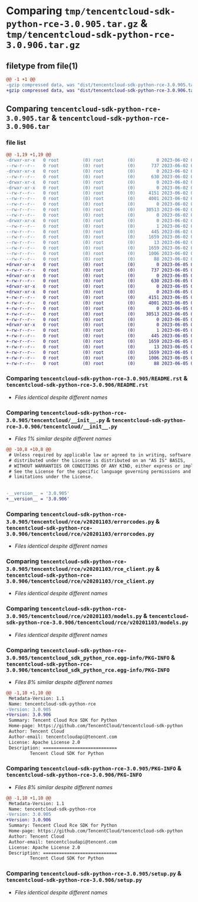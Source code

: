 # Comparing `tmp/tencentcloud-sdk-python-rce-3.0.905.tar.gz` & `tmp/tencentcloud-sdk-python-rce-3.0.906.tar.gz`

## filetype from file(1)

```diff
@@ -1 +1 @@
-gzip compressed data, was "dist/tencentcloud-sdk-python-rce-3.0.905.tar", last modified: Fri Jun  2 00:36:38 2023, max compression
+gzip compressed data, was "dist/tencentcloud-sdk-python-rce-3.0.906.tar", last modified: Mon Jun  5 00:40:13 2023, max compression
```

## Comparing `tencentcloud-sdk-python-rce-3.0.905.tar` & `tencentcloud-sdk-python-rce-3.0.906.tar`

### file list

```diff
@@ -1,19 +1,19 @@
-drwxr-xr-x   0 root         (0) root         (0)        0 2023-06-02 00:36:38.000000 tencentcloud-sdk-python-rce-3.0.905/
--rw-r--r--   0 root         (0) root         (0)      737 2023-06-02 00:36:37.000000 tencentcloud-sdk-python-rce-3.0.905/README.rst
-drwxr-xr-x   0 root         (0) root         (0)        0 2023-06-02 00:36:38.000000 tencentcloud-sdk-python-rce-3.0.905/tencentcloud/
--rw-r--r--   0 root         (0) root         (0)      630 2023-06-02 00:36:37.000000 tencentcloud-sdk-python-rce-3.0.905/tencentcloud/__init__.py
-drwxr-xr-x   0 root         (0) root         (0)        0 2023-06-02 00:36:38.000000 tencentcloud-sdk-python-rce-3.0.905/tencentcloud/rce/
-drwxr-xr-x   0 root         (0) root         (0)        0 2023-06-02 00:36:38.000000 tencentcloud-sdk-python-rce-3.0.905/tencentcloud/rce/v20201103/
--rw-r--r--   0 root         (0) root         (0)     4151 2023-06-02 00:36:37.000000 tencentcloud-sdk-python-rce-3.0.905/tencentcloud/rce/v20201103/errorcodes.py
--rw-r--r--   0 root         (0) root         (0)     4001 2023-06-02 00:36:37.000000 tencentcloud-sdk-python-rce-3.0.905/tencentcloud/rce/v20201103/rce_client.py
--rw-r--r--   0 root         (0) root         (0)        0 2023-06-02 00:36:37.000000 tencentcloud-sdk-python-rce-3.0.905/tencentcloud/rce/v20201103/__init__.py
--rw-r--r--   0 root         (0) root         (0)    30513 2023-06-02 00:36:37.000000 tencentcloud-sdk-python-rce-3.0.905/tencentcloud/rce/v20201103/models.py
--rw-r--r--   0 root         (0) root         (0)        0 2023-06-02 00:36:37.000000 tencentcloud-sdk-python-rce-3.0.905/tencentcloud/rce/__init__.py
-drwxr-xr-x   0 root         (0) root         (0)        0 2023-06-02 00:36:38.000000 tencentcloud-sdk-python-rce-3.0.905/tencentcloud_sdk_python_rce.egg-info/
--rw-r--r--   0 root         (0) root         (0)        1 2023-06-02 00:36:38.000000 tencentcloud-sdk-python-rce-3.0.905/tencentcloud_sdk_python_rce.egg-info/dependency_links.txt
--rw-r--r--   0 root         (0) root         (0)      445 2023-06-02 00:36:38.000000 tencentcloud-sdk-python-rce-3.0.905/tencentcloud_sdk_python_rce.egg-info/SOURCES.txt
--rw-r--r--   0 root         (0) root         (0)     1659 2023-06-02 00:36:38.000000 tencentcloud-sdk-python-rce-3.0.905/tencentcloud_sdk_python_rce.egg-info/PKG-INFO
--rw-r--r--   0 root         (0) root         (0)       13 2023-06-02 00:36:38.000000 tencentcloud-sdk-python-rce-3.0.905/tencentcloud_sdk_python_rce.egg-info/top_level.txt
--rw-r--r--   0 root         (0) root         (0)     1659 2023-06-02 00:36:38.000000 tencentcloud-sdk-python-rce-3.0.905/PKG-INFO
--rw-r--r--   0 root         (0) root         (0)     1006 2023-06-02 00:36:37.000000 tencentcloud-sdk-python-rce-3.0.905/setup.py
--rw-r--r--   0 root         (0) root         (0)       88 2023-06-02 00:36:38.000000 tencentcloud-sdk-python-rce-3.0.905/setup.cfg
+drwxr-xr-x   0 root         (0) root         (0)        0 2023-06-05 00:40:13.000000 tencentcloud-sdk-python-rce-3.0.906/
+-rw-r--r--   0 root         (0) root         (0)      737 2023-06-05 00:40:13.000000 tencentcloud-sdk-python-rce-3.0.906/README.rst
+drwxr-xr-x   0 root         (0) root         (0)        0 2023-06-05 00:40:13.000000 tencentcloud-sdk-python-rce-3.0.906/tencentcloud/
+-rw-r--r--   0 root         (0) root         (0)      630 2023-06-05 00:40:13.000000 tencentcloud-sdk-python-rce-3.0.906/tencentcloud/__init__.py
+drwxr-xr-x   0 root         (0) root         (0)        0 2023-06-05 00:40:13.000000 tencentcloud-sdk-python-rce-3.0.906/tencentcloud/rce/
+drwxr-xr-x   0 root         (0) root         (0)        0 2023-06-05 00:40:13.000000 tencentcloud-sdk-python-rce-3.0.906/tencentcloud/rce/v20201103/
+-rw-r--r--   0 root         (0) root         (0)     4151 2023-06-05 00:40:13.000000 tencentcloud-sdk-python-rce-3.0.906/tencentcloud/rce/v20201103/errorcodes.py
+-rw-r--r--   0 root         (0) root         (0)     4001 2023-06-05 00:40:13.000000 tencentcloud-sdk-python-rce-3.0.906/tencentcloud/rce/v20201103/rce_client.py
+-rw-r--r--   0 root         (0) root         (0)        0 2023-06-05 00:40:13.000000 tencentcloud-sdk-python-rce-3.0.906/tencentcloud/rce/v20201103/__init__.py
+-rw-r--r--   0 root         (0) root         (0)    30513 2023-06-05 00:40:13.000000 tencentcloud-sdk-python-rce-3.0.906/tencentcloud/rce/v20201103/models.py
+-rw-r--r--   0 root         (0) root         (0)        0 2023-06-05 00:40:13.000000 tencentcloud-sdk-python-rce-3.0.906/tencentcloud/rce/__init__.py
+drwxr-xr-x   0 root         (0) root         (0)        0 2023-06-05 00:40:13.000000 tencentcloud-sdk-python-rce-3.0.906/tencentcloud_sdk_python_rce.egg-info/
+-rw-r--r--   0 root         (0) root         (0)        1 2023-06-05 00:40:13.000000 tencentcloud-sdk-python-rce-3.0.906/tencentcloud_sdk_python_rce.egg-info/dependency_links.txt
+-rw-r--r--   0 root         (0) root         (0)      445 2023-06-05 00:40:13.000000 tencentcloud-sdk-python-rce-3.0.906/tencentcloud_sdk_python_rce.egg-info/SOURCES.txt
+-rw-r--r--   0 root         (0) root         (0)     1659 2023-06-05 00:40:13.000000 tencentcloud-sdk-python-rce-3.0.906/tencentcloud_sdk_python_rce.egg-info/PKG-INFO
+-rw-r--r--   0 root         (0) root         (0)       13 2023-06-05 00:40:13.000000 tencentcloud-sdk-python-rce-3.0.906/tencentcloud_sdk_python_rce.egg-info/top_level.txt
+-rw-r--r--   0 root         (0) root         (0)     1659 2023-06-05 00:40:13.000000 tencentcloud-sdk-python-rce-3.0.906/PKG-INFO
+-rw-r--r--   0 root         (0) root         (0)     1006 2023-06-05 00:40:13.000000 tencentcloud-sdk-python-rce-3.0.906/setup.py
+-rw-r--r--   0 root         (0) root         (0)       88 2023-06-05 00:40:13.000000 tencentcloud-sdk-python-rce-3.0.906/setup.cfg
```

### Comparing `tencentcloud-sdk-python-rce-3.0.905/README.rst` & `tencentcloud-sdk-python-rce-3.0.906/README.rst`

 * *Files identical despite different names*

### Comparing `tencentcloud-sdk-python-rce-3.0.905/tencentcloud/__init__.py` & `tencentcloud-sdk-python-rce-3.0.906/tencentcloud/__init__.py`

 * *Files 1% similar despite different names*

```diff
@@ -10,8 +10,8 @@
 # Unless required by applicable law or agreed to in writing, software
 # distributed under the License is distributed on an "AS IS" BASIS,
 # WITHOUT WARRANTIES OR CONDITIONS OF ANY KIND, either express or implied.
 # See the License for the specific language governing permissions and
 # limitations under the License.
 
 
-__version__ = '3.0.905'
+__version__ = '3.0.906'
```

### Comparing `tencentcloud-sdk-python-rce-3.0.905/tencentcloud/rce/v20201103/errorcodes.py` & `tencentcloud-sdk-python-rce-3.0.906/tencentcloud/rce/v20201103/errorcodes.py`

 * *Files identical despite different names*

### Comparing `tencentcloud-sdk-python-rce-3.0.905/tencentcloud/rce/v20201103/rce_client.py` & `tencentcloud-sdk-python-rce-3.0.906/tencentcloud/rce/v20201103/rce_client.py`

 * *Files identical despite different names*

### Comparing `tencentcloud-sdk-python-rce-3.0.905/tencentcloud/rce/v20201103/models.py` & `tencentcloud-sdk-python-rce-3.0.906/tencentcloud/rce/v20201103/models.py`

 * *Files identical despite different names*

### Comparing `tencentcloud-sdk-python-rce-3.0.905/tencentcloud_sdk_python_rce.egg-info/PKG-INFO` & `tencentcloud-sdk-python-rce-3.0.906/tencentcloud_sdk_python_rce.egg-info/PKG-INFO`

 * *Files 8% similar despite different names*

```diff
@@ -1,10 +1,10 @@
 Metadata-Version: 1.1
 Name: tencentcloud-sdk-python-rce
-Version: 3.0.905
+Version: 3.0.906
 Summary: Tencent Cloud Rce SDK for Python
 Home-page: https://github.com/TencentCloud/tencentcloud-sdk-python
 Author: Tencent Cloud
 Author-email: tencentcloudapi@tencent.com
 License: Apache License 2.0
 Description: ============================
         Tencent Cloud SDK for Python
```

### Comparing `tencentcloud-sdk-python-rce-3.0.905/PKG-INFO` & `tencentcloud-sdk-python-rce-3.0.906/PKG-INFO`

 * *Files 8% similar despite different names*

```diff
@@ -1,10 +1,10 @@
 Metadata-Version: 1.1
 Name: tencentcloud-sdk-python-rce
-Version: 3.0.905
+Version: 3.0.906
 Summary: Tencent Cloud Rce SDK for Python
 Home-page: https://github.com/TencentCloud/tencentcloud-sdk-python
 Author: Tencent Cloud
 Author-email: tencentcloudapi@tencent.com
 License: Apache License 2.0
 Description: ============================
         Tencent Cloud SDK for Python
```

### Comparing `tencentcloud-sdk-python-rce-3.0.905/setup.py` & `tencentcloud-sdk-python-rce-3.0.906/setup.py`

 * *Files identical despite different names*

